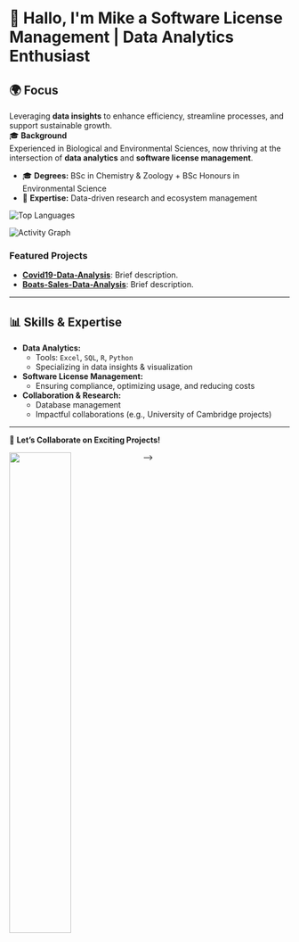 # 🌟 Hallo, I'm Mike a **Software License Management | Data Analytics Enthusiast**  
## 🌍 **Focus**  
Leveraging **data insights** to enhance efficiency, streamline processes, and support sustainable growth.  
🎓 **Background**  
Experienced in Biological and Environmental Sciences, now thriving at the intersection of **data analytics** and **software license management**.  
- 🎓 **Degrees:** BSc in Chemistry & Zoology + BSc Honours in Environmental Science  
- 🌿 **Expertise:** Data-driven research and ecosystem management  


![Top Languages](https://github-readme-stats.vercel.app/api/top-langs/?username=BarendBester&layout=compact&theme=radical)

![Activity Graph](https://github-readme-activity-graph.vercel.app/graph?username=BarendBester&theme=react-dark)

### Featured Projects
- [**Covid19-Data-Analysis**](https://github.com/BarendBester/Covid19-Data-Analysis): Brief description.
- [**Boats-Sales-Data-Analysis**](https://github.com/BarendBester/another-repo): Brief description.
---

## 📊 **Skills & Expertise**  
- **Data Analytics:**  
  - Tools: `Excel`, `SQL`, `R`, `Python`  
  - Specializing in data insights & visualization  
- **Software License Management:**  
  - Ensuring compliance, optimizing usage, and reducing costs  
- **Collaboration & Research:**  
  - Database management  
  - Impactful collaborations (e.g., University of Cambridge projects)  

---


🚀 **Let’s Collaborate on Exciting Projects!**  

<img align="left" width="47%" src="https://github-readme-stats.vercel.app/api?username=BarendBester&show_icons=true&theme=radical" />

-->
